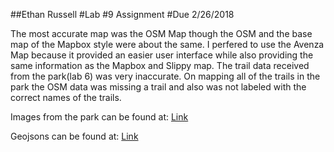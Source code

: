 ##Ethan Russell
#Lab #9 Assignment
#Due 2/26/2018

The most accurate map was the OSM Map though the OSM and the base map of the Mapbox style were about the same. I perfered to use the Avenza Map because it provided an easier user interface while also providing the same information as the Mapbox and Slippy map. The trail data received from the park(lab 6) was very inaccurate. On mapping all of the trails in the park the OSM data was missing a trail and also was not labeled with the correct names of the trails.

Images from the park can be found at: [Link](sally_brown\lab_9\images) 

Geojsons can be found at: [Link](sally_brown\lab_9\geojson)
